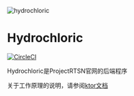 ![hydrochloric](https://user-images.githubusercontent.com/89010475/202866747-b92a74b0-9cb4-4030-aa3f-fbc9af5fb4b4.png)
# Hydrochloric
[![CircleCI](https://dl.circleci.com/status-badge/img/gh/ProjectRTSN/hydrochloric/tree/ktor.svg?style=svg&circle-token=2b1cefe99bfc87e305dd15e47be8c1fd4fc61193)](https://dl.circleci.com/status-badge/redirect/gh/ProjectRTSN/hydrochloric/tree/ktor)

Hydrochloric是ProjectRTSN官网的后端程序

关于工作原理的说明，请参阅[ktor文档](https://ktor.io)
